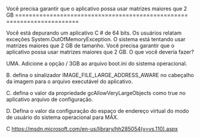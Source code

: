 ﻿Você precisa garantir que o aplicativo possa usar matrizes maiores que 2 GB
================================================== =====================

Você está depurando um aplicativo C # de 64 bits.
Os usuários relatam exceções System.OutOfMemoryException. O sistema está tentando usar
matrizes maiores que 2 GB de tamanho.
Você precisa garantir que o aplicativo possa usar matrizes maiores que 2 GB.
O que você deveria fazer?

UMA.
Adicione a opção / 3GB ao arquivo boot.ini do sistema operacional.

B.
defina o sinalizador IMAGE_FILE_LARGE_ADDRESS_AWARE no cabeçalho da imagem para o
arquivo executável do aplicativo.

C.
defina o valor da propriedade gcAllowVeryLargeObjects como true no aplicativo
arquivo de configuração.

D.
Defina o valor da configuração do espaço de endereço virtual do modo de usuário do sistema operacional para
MÁX.


C
https://msdn.microsoft.com/en-us/library/hh285054(v=vs.110).aspx